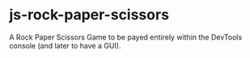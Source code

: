 # js-rock-paper-scissors
A Rock Paper Scissors Game to be payed entirely within the DevTools console (and later to have a GUI).
